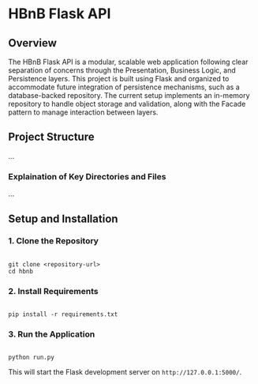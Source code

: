# HBnB Flask API

## Overview

The HBnB Flask API is a modular, scalable web application following clear
separation of concerns through the Presentation, Business Logic, and Persistence
layers. This project is built using Flask and organized to accommodate future
integration of persistence mechanisms, such as a database-backed repository. The
current setup implements an in-memory repository to handle object storage and
validation, along with the Facade pattern to manage interaction between layers.

## Project Structure

...


### Explaination of Key Directories and Files

...


## Setup and Installation

### 1. Clone the Repository

```

git clone <repository-url>
cd hbnb

```

### 2. Install Requirements

```

pip install -r requirements.txt

```

### 3. Run the Application

```

python run.py

```

This will start the Flask development server on ```http://127.0.0.1:5000/```.
